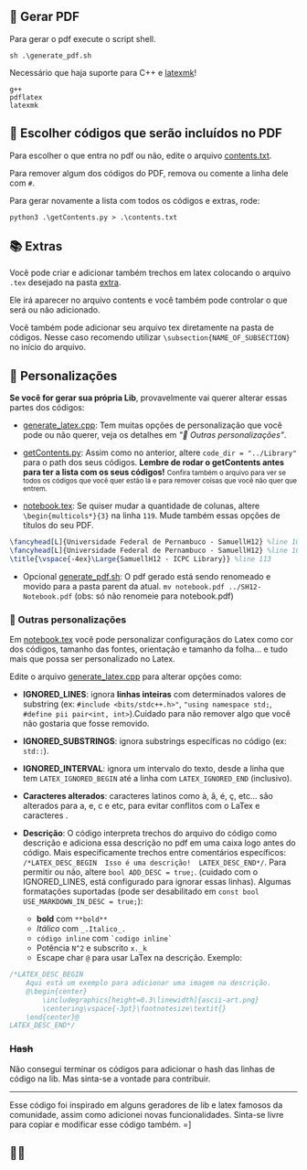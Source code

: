 ## 📄 Gerar PDF

Para gerar o pdf execute o script shell.

```shell
sh .\generate_pdf.sh
```

Necessário que haja suporte para C++ e [latexmk](https://www.ctan.org/pkg/latexmk/)!

```shell
g++
pdflatex
latexmk 
```

## 📑 Escolher códigos que serão incluídos no PDF 

Para escolher o que entra no pdf ou não, edite o arquivo [contents.txt](contents.txt).

Para remover algum dos códigos do PDF, remova ou comente a linha dele com ```#```.

Para gerar novamente a lista com todos os códigos e extras, rode:
```shell
python3 .\getContents.py > .\contents.txt
```

## 📚 Extras

Você pode criar e adicionar também trechos em latex colocando o arquivo ```.tex``` desejado na pasta [extra](./extra).

Ele irá aparecer no arquivo contents e você também pode controlar o que será ou não adicionado.

Você também pode adicionar seu arquivo tex diretamente na pasta de códigos. Nesse caso recomendo utilizar ```\subsection{NAME_OF_SUBSECTION}``` no início do arquivo.

## 🎈 Personalizações 

**Se você for gerar sua própria Lib**, provavelmente vai querer alterar essas partes dos códigos:

- [generate_latex.cpp](generate_latex.cpp): Tem muitas opções de personalização que você pode ou não querer, veja os detalhes em *":wrench: Outras personalizações"*.

- [getContents.py](getContents.py): Assim como no anterior, altere ```code_dir = "../Library"``` para o path dos seus códigos. **Lembre de rodar o getContents antes para ter a lista com os seus códigos!** <small>Confira também o arquivo para ver se todos os códigos que você quer estão lá e para remover coisas que você não quer que entrem.</small>

- [notebook.tex](notebook.tex): Se quiser mudar a quantidade de colunas, altere ```\begin{multicols*}{3}``` na linha ```119```. Mude também essas opções de títulos do seu PDF.
```tex
\fancyhead[L]{Universidade Federal de Pernambuco - SamuellH12} %line 103
\fancyhead[L]{Universidade Federal de Pernambuco - SamuellH12} %line 108
\title{\vspace{-4ex}\Large{SamuellH12 - ICPC Library}} %line 113
```

- Opcional [generate_pdf.sh](generate_pdf.sh): O pdf gerado está sendo renomeado e movido para a pasta parent da atual. ```mv notebook.pdf ../SH12-Notebook.pdf``` (obs: só não renomeie para notebook.pdf)

### :wrench: Outras personalizações

Em [notebook.tex](notebook.tex) você pode personalizar configuraçãos do Latex como cor dos códigos, tamanho das fontes, orientação e tamanho da folha... e tudo mais que possa ser personalizado no Latex.

Edite o arquivo [generate_latex.cpp](generate_latex.cpp) para alterar opções como:

- **IGNORED_LINES**: ignora **linhas inteiras** com determinados valores de substring (ex: ```#include <bits/stdc++.h>"```, ```"using namespace std;```, ```#define pii pair<int, int>```).Cuidado para não remover algo que você não gostaria que fosse removido.
  
- **IGNORED_SUBSTRINGS**: ignora substrings específicas no código (ex: ```std::```).

- **IGNORED_INTERVAL**: ignora um intervalo do texto, desde a linha que tem ```LATEX_IGNORED_BEGIN``` até a linha com ```LATEX_IGNORED_END``` (inclusivo).

- **Caracteres alterados**: caracteres latinos como à, ã, é, ç, etc... são alterados para a, e, c e etc, para evitar conflitos com o LaTex e caracteres .

- **Descrição**: O código interpreta trechos do arquivo do código como descrição e adiciona essa descrição no pdf em uma caixa logo antes do código. Mais especificamente trechos entre comentários específicos: ```/*LATEX_DESC_BEGIN  Isso é uma descrição!  LATEX_DESC_END*/```. Para permitir ou não, altere ```bool ADD_DESC = true;```. (cuidado com o IGNORED_LINES, está configurado para ignorar essas linhas). Algumas formatações suportadas (pode ser desabilitado em ```const bool USE_MARKDOWN_IN_DESC = true;```):
  - **bold** com `**bold**`
  - *Itálico* com `_.Italico_.`
  - `código inline` com ``` `codigo inline` ```
  - Potência `N^2` e subscrito `x._k`
  - Escape char `@` para usar LaTex na descrição. Exemplo:
```cpp
/*LATEX_DESC_BEGIN 
    Aqui está um exemplo para adicionar uma imagem na descrição.
    @\begin{center}
        \includegraphics[height=0.3\linewidth]{ascii-art.png}
        \centering\vspace{-3pt}\footnotesize\textit{}
    \end{center}@
LATEX_DESC_END*/
```

### ~~Hash~~

Não consegui terminar os códigos para adicionar o hash das linhas de código na lib. Mas sinta-se a vontade para contribuir.

<hr>

Esse código foi inspirado em alguns geradores de lib e latex famosos da comunidade, assim como adicionei novas funcionalidades. Sinta-se livre para copiar e modificar esse código também. =]

## 🦕🦖